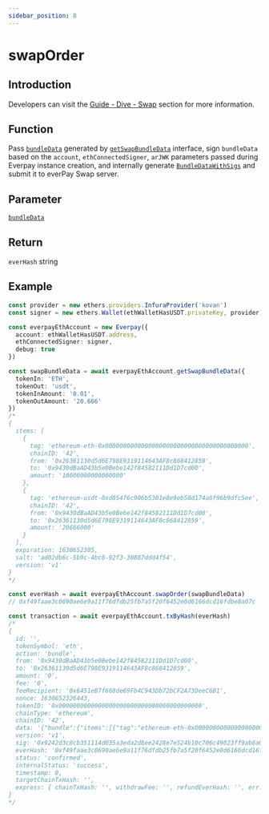 ```yaml
---
sidebar_position: 8
---
```


# swapOrder

## Introduction
Developers can visit the [Guide - Dive - Swap](../../../guide/dive/swap) section for more information.
## Function
Pass [`bundleData`](../types#bundledata) generated by [`getSwapBundleData`](../tool-api/getSwapBundleData) interface, sign `bundleData` based on the `account`, `ethConnectedSigner`, `arJWK` parameters passed during Everpay instance creation, and internally generate [`BundleDataWithSigs`](../types#bundledatawithsigs) and submit it to everPay Swap server.

## Parameter
[`bundleData`](../types#bundledata)

## Return
`everHash` string

## Example
```ts
const provider = new ethers.providers.InfuraProvider('kovan')
const signer = new ethers.Wallet(ethWalletHasUSDT.privateKey, provider)

const everpayEthAccount = new Everpay({
  account: ethWalletHasUSDT.address,
  ethConnectedSigner: signer,
  debug: true
})

const swapBundleData = await everpayEthAccount.getSwapBundleData({
  tokenIn: 'ETH',
  tokenOut: 'usdt',
  tokenInAmount: '0.01',
  tokenOutAmount: '20.666'
})
/*
{
  items: [
    {
      tag: 'ethereum-eth-0x0000000000000000000000000000000000000000',
      chainID: '42',
      from: '0x26361130d5d6E798E9319114643AF8c868412859',
      to: '0x9430dBaAD43b5e0Bebe142f84582111Dd1D7cd00',
      amount: '10000000000000000'
    },
    {
      tag: 'ethereum-usdt-0xd85476c906b5301e8e9eb58d174a6f96b9dfc5ee',
      chainID: '42',
      from: '0x9430dBaAD43b5e0Bebe142f84582111Dd1D7cd00',
      to: '0x26361130d5d6E798E9319114643AF8c868412859',
      amount: '20666000'
    }
  ],
  expiration: 1630652385,
  salt: 'ad02db6c-5b9c-4bc8-92f3-30887ddd4f54',
  version: 'v1'
}
*/

const everHash = await everpayEthAccount.swapOrder(swapBundleData)
// 0xf49faae3c0690ae6e9a11f76dfdb25fb7a5f20f6452e0d6166dcd16fdbe8a07c

const transaction = await everpayEthAccount.txByHash(everHash)
/*
{
  id: '',
  tokenSymbol: 'eth',
  action: 'bundle',
  from: '0x9430dBaAD43b5e0Bebe142f84582111Dd1D7cd00',
  to: '0x26361130d5d6E798E9319114643AF8c868412859',
  amount: '0',
  fee: '0',
  feeRecipient: '0x6451eB7f668de69Fb4C943Db72bCF2A73DeeC6B1',
  nonce: 1630652326443,
  tokenID: '0x0000000000000000000000000000000000000000',
  chainType: 'ethereum',
  chainID: '42',
  data: '{"bundle":{"items":[{"tag":"ethereum-eth-0x0000000000000000000000000000000000000000","chainID":"42","from":"0x26361130d5d6E798E9319114643AF8c868412859","to":"0x9430dBaAD43b5e0Bebe142f84582111Dd1D7cd00","amount":"10000000000000000"},{"tag":"ethereum-usdt-0xd85476c906b5301e8e9eb58d174a6f96b9dfc5ee","chainID":"42","from":"0x9430dBaAD43b5e0Bebe142f84582111Dd1D7cd00","to":"0x26361130d5d6E798E9319114643AF8c868412859","amount":"20666000"}],"expiration":1630652385,"salt":"ad02db6c-5b9c-4bc8-92f3-30887ddd4f54","version":"v1","sigs":{"0x26361130d5d6E798E9319114643AF8c868412859":"0xdb795170f1d5fa557a91056c7c149d1dd0f3de0c12ef49cf8eb6de3460d90eac4f037211d2e63045e5d7190d2ea3c189ff6262c8a7c687ee7712fb7361aaf8101b","0x9430dBaAD43b5e0Bebe142f84582111Dd1D7cd00":"0xc5252f4debcbf06e07cdd32a06a1ff884aeef303dd1bd5d0675002fe5491729e16bad819cea31f7789da81f84f3a5b543b5ca4320de14b1c8f6f7b9e69bf17181c"}}}',
  version: 'v1',
  sig: '0x9242d3c8cb351114d035a3eda2d8ee2428e7e524b10c706c49023ff9ab8a096f0003469f61cb7a02eec00d46499878058ae42c1729292fdeed2c31d5fe4f44541b',
  everHash: '0xf49faae3c0690ae6e9a11f76dfdb25fb7a5f20f6452e0d6166dcd16fdbe8a07c',
  status: 'confirmed',
  internalStatus: 'success',
  timestamp: 0,
  targetChainTxHash: '',
  express: { chainTxHash: '', withdrawFee: '', refundEverHash: '', err: '' }
}
*/
```